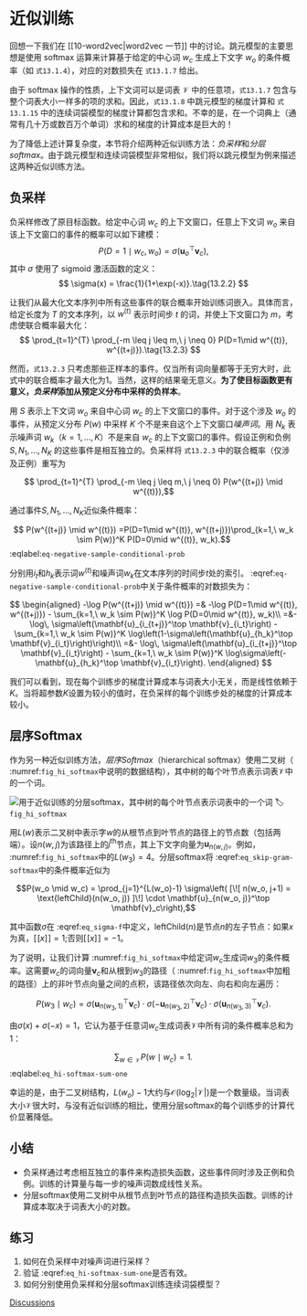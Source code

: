 # 近似训练

回想一下我们在 [[10-word2vec|word2vec 一节]] 中的讨论。跳元模型的主要思想是使用 softmax 运算来计算基于给定的中心词 $w_c$ 生成上下文字 $w_o$ 的条件概率（如 `式13.1.4`），对应的对数损失在 `式13.1.7` 给出。

由于 softmax 操作的性质，上下文词可以是词表 $\mathcal{V}$ 中的任意项，`式13.1.7` 包含与整个词表大小一样多的项的求和。因此，`式13.1.8` 中跳元模型的梯度计算和 `式13.1.15` 中的连续词袋模型的梯度计算都包含求和。不幸的是，在一个词典上（通常有几十万或数百万个单词）求和的梯度的计算成本是巨大的！

为了降低上述计算复杂度，本节将介绍两种近似训练方法：*负采样*和*分层 softmax*。由于跳元模型和连续词袋模型非常相似，我们将以跳元模型为例来描述这两种近似训练方法。

## 负采样

负采样修改了原目标函数。给定中心词 $w_c$ 的上下文窗口，任意上下文词 $w_o$ 来自该上下文窗口的事件的概率可以如下建模：
$$
P(D=1\mid w_c, w_o) = \sigma(\mathbf{u}_o^\top \mathbf{v}_c),\tag{13.2.1}
$$
其中 $\sigma$ 使用了 sigmoid 激活函数的定义：
$$
\sigma(x) = \frac{1}{1+\exp(-x)}.\tag{13.2.2}
$$

让我们从最大化文本序列中所有这些事件的联合概率开始训练词嵌入。具体而言，给定长度为 $T$ 的文本序列，以 $w^{(t)}$ 表示时间步 $t$ 的词，并使上下文窗口为 $m$，考虑使联合概率最大化：
$$
\prod_{t=1}^{T} \prod_{-m \leq j \leq m,\ j \neq 0} P(D=1\mid w^{(t)}, w^{(t+j)}).\tag{13.2.3}
$$

然而，`式13.2.3` 只考虑那些正样本的事件。仅当所有词向量都等于无穷大时，此式中的联合概率才最大化为1。当然，这样的结果毫无意义。**为了使目标函数更有意义，*负采样*添加从预定义分布中采样的负样本**。

用 $S$ 表示上下文词 $w_o$ 来自中心词 $w_c$ 的上下文窗口的事件。对于这个涉及 $w_o$ 的事件，从预定义分布 $P(w)$ 中采样 $K$ 个不是来自这个上下文窗口*噪声词*。用 $N_k$ 表示噪声词 $w_k$（$k=1, \ldots, K$）不是来自 $w_c$ 的上下文窗口的事件。假设正例和负例 $S, N_1, \ldots, N_K$ 的这些事件是相互独立的。负采样将 `式13.2.3` 中的联合概率（仅涉及正例）重写为

$$ \prod_{t=1}^{T} \prod_{-m \leq j \leq m,\ j \neq 0} P(w^{(t+j)} \mid w^{(t)}),$$

通过事件$S, N_1, \ldots, N_K$近似条件概率：

$$ P(w^{(t+j)} \mid w^{(t)}) =P(D=1\mid w^{(t)}, w^{(t+j)})\prod_{k=1,\ w_k \sim P(w)}^K P(D=0\mid w^{(t)}, w_k).$$
:eqlabel:`eq-negative-sample-conditional-prob`

分别用$i_t$和$h_k$表示词$w^{(t)}$和噪声词$w_k$在文本序列的时间步$t$处的索引。 :eqref:`eq-negative-sample-conditional-prob`中关于条件概率的对数损失为：

$$
\begin{aligned}
-\log P(w^{(t+j)} \mid w^{(t)})
=& -\log P(D=1\mid w^{(t)}, w^{(t+j)}) - \sum_{k=1,\ w_k \sim P(w)}^K \log P(D=0\mid w^{(t)}, w_k)\\
=&-  \log\, \sigma\left(\mathbf{u}_{i_{t+j}}^\top \mathbf{v}_{i_t}\right) - \sum_{k=1,\ w_k \sim P(w)}^K \log\left(1-\sigma\left(\mathbf{u}_{h_k}^\top \mathbf{v}_{i_t}\right)\right)\\
=&-  \log\, \sigma\left(\mathbf{u}_{i_{t+j}}^\top \mathbf{v}_{i_t}\right) - \sum_{k=1,\ w_k \sim P(w)}^K \log\sigma\left(-\mathbf{u}_{h_k}^\top \mathbf{v}_{i_t}\right).
\end{aligned}
$$

我们可以看到，现在每个训练步的梯度计算成本与词表大小无关，而是线性依赖于$K$。当将超参数$K$设置为较小的值时，在负采样的每个训练步处的梯度的计算成本较小。

## 层序Softmax

作为另一种近似训练方法，*层序Softmax*（hierarchical softmax）使用二叉树（ :numref:`fig_hi_softmax`中说明的数据结构），其中树的每个叶节点表示词表$\mathcal{V}$中的一个词。

![用于近似训练的分层softmax，其中树的每个叶节点表示词表中的一个词](hi-softmax.svg)
:label:`fig_hi_softmax`

用$L(w)$表示二叉树中表示字$w$的从根节点到叶节点的路径上的节点数（包括两端）。设$n(w,j)$为该路径上的$j^\mathrm{th}$节点，其上下文字向量为$\mathbf{u}_{n(w, j)}$。例如， :numref:`fig_hi_softmax`中的$L(w_3) = 4$。分层softmax将 :eqref:`eq_skip-gram-softmax`中的条件概率近似为

$$P(w_o \mid w_c) = \prod_{j=1}^{L(w_o)-1} \sigma\left( [\![  n(w_o, j+1) = \text{leftChild}(n(w_o, j)) ]\!] \cdot \mathbf{u}_{n(w_o, j)}^\top \mathbf{v}_c\right),$$

其中函数$\sigma$在 :eqref:`eq_sigma-f`中定义，$\text{leftChild}(n)$是节点$n$的左子节点：如果$x$为真，$[\![x]\!] = 1$;否则$[\![x]\!] = -1$。

为了说明，让我们计算 :numref:`fig_hi_softmax`中给定词$w_c$生成词$w_3$的条件概率。这需要$w_c$的词向量$\mathbf{v}_c$和从根到$w_3$的路径（ :numref:`fig_hi_softmax`中加粗的路径）上的非叶节点向量之间的点积，该路径依次向左、向右和向左遍历：

$$P(w_3 \mid w_c) = \sigma(\mathbf{u}_{n(w_3, 1)}^\top \mathbf{v}_c) \cdot \sigma(-\mathbf{u}_{n(w_3, 2)}^\top \mathbf{v}_c) \cdot \sigma(\mathbf{u}_{n(w_3, 3)}^\top \mathbf{v}_c).$$

由$\sigma(x)+\sigma(-x) = 1$，它认为基于任意词$w_c$生成词表$\mathcal{V}$中所有词的条件概率总和为1：

$$\sum_{w \in \mathcal{V}} P(w \mid w_c) = 1.$$
:eqlabel:`eq_hi-softmax-sum-one`

幸运的是，由于二叉树结构，$L(w_o)-1$大约与$\mathcal{O}(\text{log}_2|\mathcal{V}|)$是一个数量级。当词表大小$\mathcal{V}$很大时，与没有近似训练的相比，使用分层softmax的每个训练步的计算代价显著降低。

## 小结

* 负采样通过考虑相互独立的事件来构造损失函数，这些事件同时涉及正例和负例。训练的计算量与每一步的噪声词数成线性关系。
* 分层softmax使用二叉树中从根节点到叶节点的路径构造损失函数。训练的计算成本取决于词表大小的对数。

## 练习

1. 如何在负采样中对噪声词进行采样？
1. 验证 :eqref:`eq_hi-softmax-sum-one`是否有效。
1. 如何分别使用负采样和分层softmax训练连续词袋模型？

[Discussions](https://discuss.d2l.ai/t/5741)
